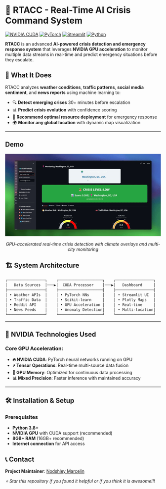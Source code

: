 # 🚨 RTACC - Real-Time AI Crisis Command System

[![NVIDIA CUDA](https://img.shields.io/badge/NVIDIA-CUDA-green.svg)](https://developer.nvidia.com/cuda-zone)
[![PyTorch](https://img.shields.io/badge/PyTorch-GPU-red.svg)](https://pytorch.org/)
[![Streamlit](https://img.shields.io/badge/Streamlit-Dashboard-blue.svg)](https://streamlit.io/)
[![Python](https://img.shields.io/badge/Python-3.8+-yellow.svg)](https://python.org/)

**RTACC** is an advanced **AI-powered crisis detection and emergency response system** that leverages **NVIDIA GPU acceleration** to monitor multiple data streams in real-time and predict emergency situations before they escalate.

## 🎯 **What It Does**

RTACC analyzes **weather conditions**, **traffic patterns**, **social media sentiment**, and **news reports** using machine learning to:
- 🔍 **Detect emerging crises** 30+ minutes before escalation
- 📊 **Predict crisis evolution** with confidence scoring
- 🚀 **Recommend optimal resource deployment** for emergency response
- 🌍 **Monitor any global location** with dynamic map visualization

---

## **Demo**
<div align="center">

![RTACC Demo](RTACC_DEMO.gif)

*GPU-accelerated real-time crisis detection with climate overlays and multi-city monitoring*

</div>

## 🏗️ **System Architecture**

```
┌─────────────────┐    ┌────────────────────┐    ┌─────────────────┐
│   Data Sources  │───▶│  CUDA Processor    │───▶│   Dashboard     │
├─────────────────┤    ├────────────────────┤    ├─────────────────┤
│ • Weather APIs  │    │ • PyTorch NNs      │    │ • Streamlit UI  │
│ • Traffic Data  │    │ • Scikit-learn     │    │ • Plotly Maps   │
│ • Reddit API    │    │ • GPU Acceleration │    │ • Real-time     │
│ • News Feeds    │    │ • Anomaly Detection│    │ • Multi-location│
└─────────────────┘    └────────────────────┘    └─────────────────┘
```

---

## 🚀 **NVIDIA Technologies Used**

### **Core GPU Acceleration:**
- **🔥 NVIDIA CUDA**: PyTorch neural networks running on GPU
- **⚡ Tensor Operations**: Real-time multi-source data fusion
- **🧠 GPU Memory**: Optimized for continuous data processing
- **📊 Mixed Precision**: Faster inference with maintained accuracy


---

## 🛠️ **Installation & Setup**

### **Prerequisites**
- **Python 3.8+**
- **NVIDIA GPU** with CUDA support (recommended)
- **8GB+ RAM** (16GB+ recommended)
- **Internet connection** for API access


## 📞 **Contact**

**Project Maintainer**: [Nodshley Marcelin](mailto:nmarcelin123@gmail.com)  

*⭐ Star this repository if you found it helpful or if you think it is awesome!!!*
